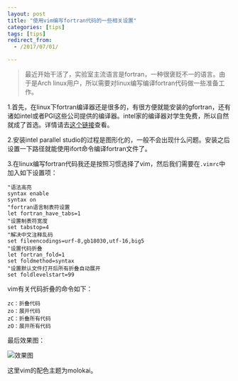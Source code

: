 ```yaml
---
layout: post
title: "使用vim编写fortran代码的一些相关设置"
categories: [tips]
tags: [tips]
redirect_from:
  - /2017/07/01/

---
```


> 最近开始干活了，实验室主流语言是fortran，一种很褒贬不一的语言。由于是Arch linux用户，所以需要对linux编写编译fortran代码做一些准备工作。

1.首先，在linux下fortran编译器还是很多的，有很方便就能安装的gfortran，还有诸如intel或者PGI这些公司提供的编译器。intel家的编译器对学生免费，所以自然就成了首选。详情请去[这个链接](https://software.intel.com/en-us/intel-parallel-studio-xe)查看。

2.安装intel parallel studio的过程是图形化的，一般不会出现什么问题。安装之后设置一下路径就能使用ifort命令编译fortran文件了。

3.在linux编写fortran代码我还是按照习惯选择了vim，然后我们需要在`.vimrc`中加入如下设置项：

```shell
"语法高亮
syntax enable
syntax on
"fortran语言制表符设置
let fortran_have_tabs=1
"设置制表符宽度
set tabstop=4
"解决中文注释乱码
set fileencodings=urf-8,gb18030,utf-16,big5
"设置代码折叠
let fortran_fold=1
set foldmethod=syntax
"设置默认文件打开后所有折叠自动展开
set foldlevelstart=99
```
vim有关代码折叠的命令如下：

```shell
zc：折叠代码
zo：展开代码
zC：折叠所有代码
zO：展开所有代码
```

最后效果图：

![效果图](http://oq782gkz3.bkt.clouddn.com/vim_fortran.png)

这里vim的配色主题为molokai。
